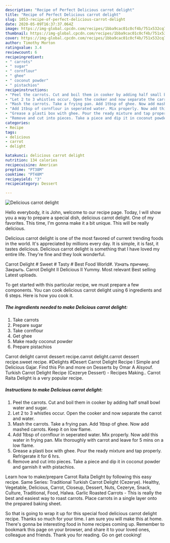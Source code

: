 ```yaml
---
description: "Recipe of Perfect Delicious carrot delight"
title: "Recipe of Perfect Delicious carrot delight"
slug: 1053-recipe-of-perfect-delicious-carrot-delight
date: 2020-05-09T16:37:37.064Z
image: https://img-global.cpcdn.com/recipes/1bba9cac01c0cf4b/751x532cq70/delicious-carrot-delight-recipe-main-photo.jpg
thumbnail: https://img-global.cpcdn.com/recipes/1bba9cac01c0cf4b/751x532cq70/delicious-carrot-delight-recipe-main-photo.jpg
cover: https://img-global.cpcdn.com/recipes/1bba9cac01c0cf4b/751x532cq70/delicious-carrot-delight-recipe-main-photo.jpg
author: Timothy Morton
ratingvalue: 3.4
reviewcount: 6
recipeingredient:
- " carrots"
- " sugar"
- " cornflour"
- " ghee"
- " coconut powder"
- " pistachios"
recipeinstructions:
- "Peel the carrots. Cut and boil them in cooker by adding half small bowl water and sugar."
- "Let 2 to 3 whistles occur. Open the cooker and now separate the carrot and water."
- "Mash the carrots. Take a frying pan. Add 1tbsp of ghee. Now add mashed carrots. Keep it on low flame."
- "Add 1tbsp of cornflour in seperated water. Mix properly. Now add this water in frying pan. Mix thoroughly with carrot and leave for 5 mins on a low flame."
- "Grease a plasti box with ghee. Pour the ready mixture and tap properly. Refrigerate it for 6 hrs."
- "Remove and cut into pieces. Take a piece and dip it in coconut powder and garnish it with pistachios."
categories:
- Recipe
tags:
- delicious
- carrot
- delight

katakunci: delicious carrot delight 
nutrition: 134 calories
recipecuisine: American
preptime: "PT38M"
cooktime: "PT48M"
recipeyield: "3"
recipecategory: Dessert

---
```



![Delicious carrot delight](https://img-global.cpcdn.com/recipes/1bba9cac01c0cf4b/751x532cq70/delicious-carrot-delight-recipe-main-photo.jpg)

Hello everybody, it is John, welcome to our recipe page. Today, I will show you a way to prepare a special dish, delicious carrot delight. One of my favorites. This time, I'm gonna make it a bit unique. This will be really delicious.

Delicious carrot delight is one of the most favored of current trending foods in the world. It's appreciated by millions every day. It is simple, it is fast, it tastes delicious. Delicious carrot delight is something that I have loved my entire life. They're fine and they look wonderful.

Carrot Delight # Sweet # Tasty # Best Food World#. Узнать причину. Закрыть. Carrot Delight II Delicious II Yummy. Most relevant Best selling Latest uploads.


To get started with this particular recipe, we must prepare a few components. You can cook delicious carrot delight using 6 ingredients and 6 steps. Here is how you cook it.

<!--inarticleads1-->

##### The ingredients needed to make Delicious carrot delight:

1. Take  carrots
1. Prepare  sugar
1. Take  cornflour
1. Get  ghee
1. Make ready  coconut powder
1. Prepare  pistachios


Carrot delight carrot dessert recipe.carrot delight.carrot dessert recipe.sweet recipe. #Delights #Desert Carrot Delight Recipe l Simple and Delicious Gajar. Find this Pin and more on Desserts by Omar A Alsyouf. Turkish Carrot Delight Recipe (Cezerye Dessert) - Recipes Making.. Carrot Raita Delight is a very popular recipe. 

<!--inarticleads2-->

##### Instructions to make Delicious carrot delight:

1. Peel the carrots. Cut and boil them in cooker by adding half small bowl water and sugar.
1. Let 2 to 3 whistles occur. Open the cooker and now separate the carrot and water.
1. Mash the carrots. Take a frying pan. Add 1tbsp of ghee. Now add mashed carrots. Keep it on low flame.
1. Add 1tbsp of cornflour in seperated water. Mix properly. Now add this water in frying pan. Mix thoroughly with carrot and leave for 5 mins on a low flame.
1. Grease a plasti box with ghee. Pour the ready mixture and tap properly. Refrigerate it for 6 hrs.
1. Remove and cut into pieces. Take a piece and dip it in coconut powder and garnish it with pistachios.


Learn how to make/prepare Carrot Raita Delight by following this easy recipe. Same Series: Traditional Turkish Carrot Delight (Cezerye). Healthy, Vegetable, Delicious, Carrot, Closeup, Dessert, Nuts, Cezerye, Snack, Culture, Traditional, Food, Halwa. Garlic Roasted Carrots - This is really the best and easiest way to roast carrots. Place carrots in a single layer onto the prepared baking sheet. 

So that is going to wrap it up for this special food delicious carrot delight recipe. Thanks so much for your time. I am sure you will make this at home. There's gonna be interesting food in home recipes coming up. Remember to bookmark this page on your browser, and share it to your loved ones, colleague and friends. Thank you for reading. Go on get cooking!
